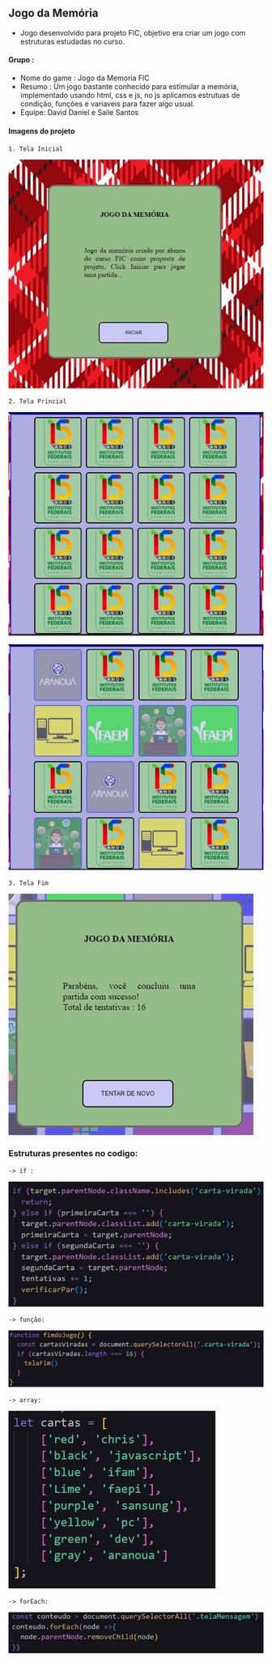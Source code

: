 ## Jogo da Memória
- Jogo desenvolvido para projeto FIC, objetivo era criar um jogo com estruturas estudadas no curso.
  
#### Grupo : 
 - Nome do game : Jogo da Memoria FIC
 - Resumo : Um jogo bastante conhecido para estimular a memória, implementado usando html, css e js, no js aplicamos estrutuas de condição, funções e variaveis para fazer algo usual.
- Equipe: David Daniel e Saile Santos

#### Imagens do projeto
    1. Tela Inicial 
![TelaInicio](imgProjeto/telaInicio.JPG)

    2. Tela Princial
![TelaPrincipal](imgProjeto/Principal.JPG)

![TelaPrincipal2](imgProjeto/Principal2.JPG)

    3. Tela Fim

![TelaFinal](imgProjeto/telaFim.JPG)

### Estruturas presentes no codigo:
    -> if : 
![Estrutura IF](imgProjeto/if.JPG)

    -> função:
![Estrutura function](imgProjeto/funcao.JPG)


    -> array:
![Estrutura array](imgProjeto/array.JPG)


    -> forEach:
![Estrutura forEach](imgProjeto/forEach.JPG)

